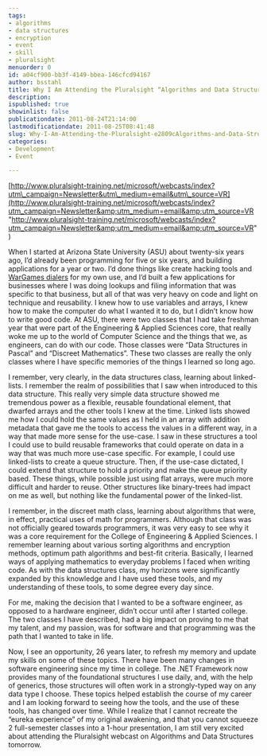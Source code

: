 ```yaml
---
tags:
- algorithms
- data structures
- encryption
- event
- skill
- pluralsight
menuorder: 0
id: a04cf900-bb3f-4149-bbea-146cfcd94167
author: bsstahl
title: Why I Am Attending the Pluralsight “Algorithms and Data Structures” Webcast
description: 
ispublished: true
showinlist: false
publicationdate: 2011-08-24T21:14:00
lastmodificationdate: 2011-08-25T08:41:48
slug: Why-I-Am-Attending-the-Pluralsight-e2809cAlgorithms-and-Data-Structurese2809d-Webcast
categories:
- Development
- Event

---
```


[http://www.pluralsight-training.net/microsoft/webcasts/index?utm\_campaign=Newsletter&utm\_medium=email&utm\_source=VR](http://www.pluralsight-training.net/microsoft/webcasts/index?utm_campaign=Newsletter&amp;utm_medium=email&amp;utm_source=VR "http://www.pluralsight-training.net/microsoft/webcasts/index?utm_campaign=Newsletter&amp;utm_medium=email&amp;utm_source=VR")

When I started at Arizona State University (ASU) about twenty-six years ago, I’d already been programming for five or six years, and building applications for a year or two.  I’d done things like create hacking tools and [WarGames dialers](http://en.wikipedia.org/wiki/War_dialing) for my own use, and I’d built a few applications for businesses where I was doing lookups and filing information that was specific to that business, but all of that was very heavy on code and light on technique and reusability.  I knew how to use variables and arrays, I knew how to make the computer do what I wanted it to do, but I didn’t know how to write good code.  At ASU, there were two classes that I had take freshman year that were part of the Engineering & Applied Sciences core, that really woke me up to the world of Computer Science and the things that we, as engineers, can do with our code.  Those classes were “Data Structures in Pascal” and “Discreet Mathematics”.  These two classes are really the only classes where I have specific memories of the things I learned so long ago.

I remember, very clearly, in the data structures class, learning about linked-lists.  I remember the realm of possibilities that I saw when introduced to this data structure.  This really very simple data structure showed me tremendous power as a flexible, reusable foundational element, that dwarfed arrays and the other tools I knew at the time.  Linked lists showed me how I could hold the same values as I held in an array with addition metadata that gave me the tools to access the values in a different way, in a way that made more sense for the use-case.  I saw in these structures a tool I could use to build reusable frameworks that could operate on data in a way that was much more use-case specific.  For example, I could use linked-lists to create a queue structure.  Then, if the use-case dictated, I could extend that structure to hold a priority and make the queue priority based.  These things, while possible just using flat arrays, were much more difficult and harder to reuse.  Other structures like binary-trees had impact on me as well, but nothing like the fundamental power of the linked-list.

I remember, in the discreet math class, learning about algorithms that were, in effect, practical uses of math for programmers.  Although that class was not officially geared towards programmers, it was very easy to see why it was a core requirement for the College of Engineering & Applied Sciences.  I remember learning about various sorting algorithms and encryption methods, optimum path algorithms and best-fit criteria.  Basically, I learned ways of applying mathematics to everyday problems I faced when writing code.  As with the data structures class, my horizons were significantly expanded by this knowledge and I have used these tools, and my understanding of these tools, to some degree every day since.

For me, making the decision that I wanted to be a software engineer, as opposed to a hardware engineer, didn’t occur until after I started college.  The two classes I have described, had a big impact on proving to me that my talent, and my passion, was for software and that programming was the path that I wanted to take in life.

Now, I see an opportunity, 26 years later, to refresh my memory and update my skills on some of these topics.  There have been many changes in software engineering since my time in college.  The .NET Framework now provides many of the foundational structures I use daily, and, with the help of generics, those structures will often work in a strongly-typed way on any data type I choose.  These topics helped establish the course of my career and I am looking forward to seeing how the tools, and the use of these tools, has changed over time.  While I realize that I cannot recreate the “eureka experience” of my original awakening, and that you cannot squeeze 2 full-semester classes into a 1-hour presentation, I am still very excited about attending the Pluralsight webcast on Algorithms and Data Structures tomorrow.

